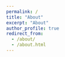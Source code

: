 ```yaml
---
permalink: /
title: "About"
excerpt: "About"
author_profile: true
redirect_from: 
  - /about/
  - /about.html
---
```




